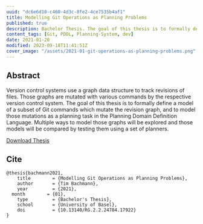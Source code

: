```yaml
---
uuid: "dc6e6d10-c460-4d3c-8fe2-4ce7535b4af1"
title: Modelling Git Operations as Planning Problems
published: true
description: Bachelor Thesis. The goal of this thesis is to formally define a model of a subset of Git commands which mutate the revision graph, and to model those mutations as a planning task in the Planning Domain Definition Language. Multiple ways to model those graphs will be explored and those models will be compared by testing them using a set of planners.
content_tags: [Git, PDDL, Planning-System, dev]
date: 2021-01-20
modified: 2023-09-18T11:41:51Z
cover_image: "/assets/2021-01-git-operations-as-planning-problems.png"
---
```


## Abstract

Version control systems use a graph data structure to track revisions of files. Those graphs are mutated with various commands by the respective version control system. The goal of this thesis is to formally define a model of a subset of Git commands which mutate the revision graph, and to model those mutations as a planning task in the Planning Domain Definition Language. Multiple ways to model those graphs will be explored and those models will be compared by testing them using a set of planners.

[Download Thesis](/assets/2021-01-20-Thesis.pdf)

## Cite

```
@thesis{bachmann2021,
	title        = {Modelling Git Operations as Planning Problems},
	author       = {Tim Bachmann},
	year         = {2021},
  month        = {01},
	type         = {Bachelor's Thesis},
	school       = {University of Basel},
	doi          = {10.13140/RG.2.2.24784.17922}
}
```
